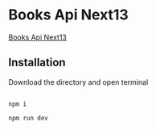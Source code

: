 # Books Api Next13

[Books Api Next13](https://github.com/bilal-faisal/books-api-next13)


## Installation
Download the directory and open terminal

```

npm i

npm run dev

```
